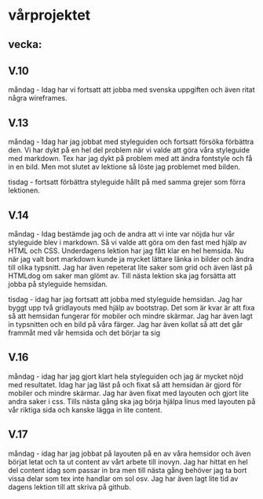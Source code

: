 # vårprojektet
## vecka:
## V.10
måndag - Idag har vi fortsatt att jobba med svenska uppgiften och även ritat några wireframes.
## V.13 
måndag - Idag har jag jobbat med styleguiden och fortsatt försöka förbättra den. Vi har dykt på en hel del problem när vi valde att göra våra styleguide med markdown. Tex har jag dykt på problem med att ändra fontstyle och få in en bild. Men mot slutet av lektione så löste jag problemet med bilden. 

tisdag - fortsatt förbättra styleguide hållt på med samma grejer som förra lektionen.
## V.14
måndag - Idag bestämde jag och de andra att vi inte var nöjda hur vår styleguide blev i markdown. Så vi valde att göra om den fast med hjälp av HTML och CSS. Underdagens lektion har jag fått klar en hel hemsida. Nu när jag valt bort markdown kunde ja mycket lättare länka in bilder och ändra till olika typsnitt. Jag har även repeterat lite saker som grid och även läst på HTMLdog om saker man glömt av. Till nästa lektion ska jag forsätta att jobba på styleguide hemsidan.

tisdag - idag har jag fortsatt att jobba med styleguide hemsidan. Jag har byggt upp två gridlayouts med hjälp av bootstrap. Det som är kvar är att fixa så att hemsidan fungerar för mobiler och mindre skärmar. Jag har även lagt in typsnitten och en bild på våra färger. Jag har även kollat så att det går frammåt med vår hemsida och det börjar ta sig

## V.16
måndag - idag har jag gjort klart hela styleguiden och jag är mycket nöjd med resultatet. Idag har jag läst på och fixat så att hemsidan är gjord för mobiler och mindre skärmar. Jag har även fixat med layouten och gjort lite andra saker i css. Tills nästa gång ska jag börja hjälpa linus med layouten på vår riktiga sida och kanske lägga in lite content.

## V.17
måndag - idag har jag jobbat på layouten på en av våra hemsidor och även börjat letat och ta ut content av vårt arbete till inovyn. Jag har hittat en hel del content idag som passar in bra men till nästa gång behöver jag ta bort vissa delar som tex inte handlar om sol osv. Jag har även lagt lite tid av dagens lektion till att skriva på github.
